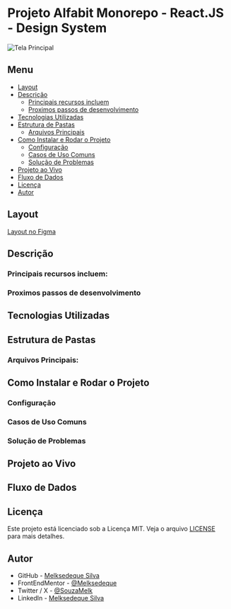 # Projeto Alfabit Monorepo - React.JS - Design System

![Tela Principal](./screenshot/tela-principal.png)

## Menu

- [Layout](#layout)
- [Descrição](#descrição)
  - [Principais recursos incluem](#principais-recursos-incluem)
  - [Proximos passos de desenvolvimento](#proximos-passos-de-desenvolvimento)
- [Tecnologias Utilizadas](#tecnologias-utilizadas)
- [Estrutura de Pastas](#estrutura-de-pastas)
  - [Arquivos Principais](#arquivos-principais)
- [Como Instalar e Rodar o Projeto](#como-instalar-e-rodar-o-projeto)
  - [Configuração](#configuração)
  - [Casos de Uso Comuns](#casos-de-uso-comuns)
  - [Solução de Problemas](#solução-de-problemas)
- [Projeto ao Vivo](#projeto-ao-vivo)
- [Fluxo de Dados](#fluxo-de-dados)
- [Licença](#licença)
- [Autor](#autor)

## Layout

[Layout no Figma]()

## Descrição

### Principais recursos incluem:

### Proximos passos de desenvolvimento

## Tecnologias Utilizadas

## Estrutura de Pastas

### Arquivos Principais:

## Como Instalar e Rodar o Projeto

### Configuração

### Casos de Uso Comuns

### Solução de Problemas

## Projeto ao Vivo

## Fluxo de Dados

## Licença

Este projeto está licenciado sob a Licença MIT. Veja o arquivo [LICENSE](https://github.com/Melksedeque/alfabit-monorepo?tab=MIT-1-ov-file) para mais detalhes.

## Autor

- GitHub - [Melksedeque Silva](https://github.com/Melksedeque/)
- FrontEndMentor - [@Melksedeque](https://www.frontendmentor.io/profile/Melksedeque)
- Twitter / X - [@SouzaMelk](https://x.com/SouzaMelk)
- LinkedIn - [Melksedeque Silva](https://www.linkedin.com/in/melksedeque-silva/)
